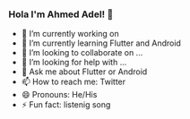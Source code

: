 ### Hola I'm Ahmed Adel! 👋

- 🔭 I’m currently working on 
- 🌱 I’m currently learning Flutter and Android
- 👯 I’m looking to collaborate on ...
- 🤔 I’m looking for help with ...
- 💬 Ask me about Flutter or Android
- 📫 How to reach me: Twitter
- 😄 Pronouns: He/His
- ⚡ Fun fact: listenig song

